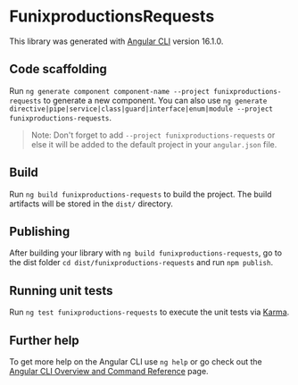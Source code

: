 # FunixproductionsRequests

This library was generated with [Angular CLI](https://github.com/angular/angular-cli) version 16.1.0.

## Code scaffolding

Run `ng generate component component-name --project funixproductions-requests` to generate a new component. You can also use `ng generate directive|pipe|service|class|guard|interface|enum|module --project funixproductions-requests`.
> Note: Don't forget to add `--project funixproductions-requests` or else it will be added to the default project in your `angular.json` file. 

## Build

Run `ng build funixproductions-requests` to build the project. The build artifacts will be stored in the `dist/` directory.

## Publishing

After building your library with `ng build funixproductions-requests`, go to the dist folder `cd dist/funixproductions-requests` and run `npm publish`.

## Running unit tests

Run `ng test funixproductions-requests` to execute the unit tests via [Karma](https://karma-runner.github.io).

## Further help

To get more help on the Angular CLI use `ng help` or go check out the [Angular CLI Overview and Command Reference](https://angular.io/cli) page.
